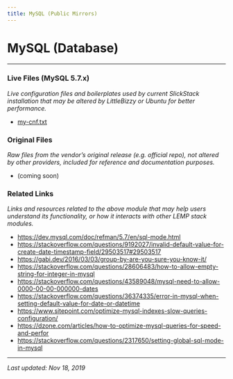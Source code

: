```yaml
---
title: MySQL (Public Mirrors)
---
```


# MySQL (Database)

----

### Live Files (MySQL 5.7.x)

*Live configuration files and boilerplates used by current SlickStack installation that may be altered by LittleBizzy or Ubuntu for better performance.*

* <a href="my-cnf.txt">my-cnf.txt</a>

### Original Files

*Raw files from the vendor’s original release (e.g. official repo), not altered by other providers, included for reference and documentation purposes.*

* (coming soon)

### Related Links

*Links and resources related to the above module that may help users understand its functionality, or how it interacts with other LEMP stack modules.*

* https://dev.mysql.com/doc/refman/5.7/en/sql-mode.html
* https://stackoverflow.com/questions/9192027/invalid-default-value-for-create-date-timestamp-field/29503517#29503517
* https://gabi.dev/2016/03/03/group-by-are-you-sure-you-know-it/
* https://stackoverflow.com/questions/28606483/how-to-allow-empty-string-for-integer-in-mysql
* https://stackoverflow.com/questions/43589048/mysql-need-to-allow-0000-00-00-000000-dates
* https://stackoverflow.com/questions/36374335/error-in-mysql-when-setting-default-value-for-date-or-datetime
* https://www.sitepoint.com/optimize-mysql-indexes-slow-queries-configuration/
* https://dzone.com/articles/how-to-optimize-mysql-queries-for-speed-and-perfor
* https://stackoverflow.com/questions/2317650/setting-global-sql-mode-in-mysql

----

*Last updated: Nov 18, 2019*
